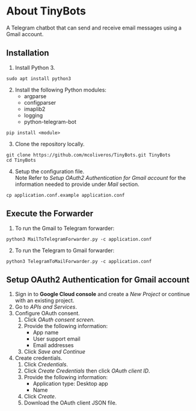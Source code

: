 # About TinyBots
A Telegram chatbot that can send and receive email messages using a Gmail account.

## Installation
1. Install Python 3.

```
sudo apt install python3
```
2. Install the following Python modules:
    * argparse
    * configparser
    * imaplib2
    * logging
    * python-telegram-bot

 ```
 pip install <module>
 ```
3. Clone the repository locally.

```
git clone https://github.com/mcoliveros/TinyBots.git TinyBots
cd TinyBots
```
4. Setup the configuration file.
<br/>Note Refer to *Setup OAuth2 Authentication for Gmail account* for the information needed to provide under *Mail* section.

```
cp application.conf.example application.conf
```


## Execute the Forwarder
1. To run the Gmail to Telegram forwarder:

```
python3 MailToTelegramForwarder.py -c application.conf 
```

2. To run the Telegram to Gmail forwarder:

```
python3 TelegramToMailForwarder.py -c application.conf 
```


## Setup OAuth2 Authentication for Gmail account
1. Sign in to **Google Cloud console** and create a *New Project* or continue with an existing project.
2. Go to *APIs and Services*.
3. Configure OAuth consent.
    1. Click *OAuth consent screen*.
    2. Provide the following information:
        * App name
        * User support email
        * Email addresses
    3. Click *Save and Continue*
4. Create credentials.
    1. Click *Credentials*.
    2. Click *Create Credentials* then click *OAuth client ID*.
    3. Provide the following information:
        * Application type: Desktop app
        * Name
    4. Click *Create*.
    5. Download the OAuth client JSON file.
